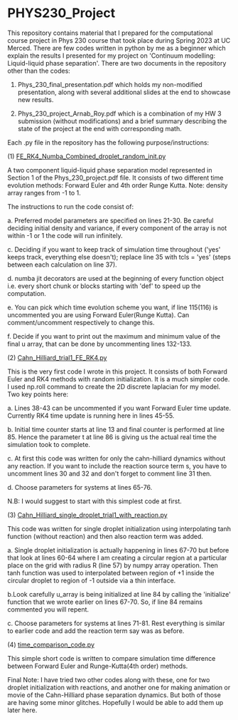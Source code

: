 # PHYS230_Project
This repository contains material that I prepared for the computational course project in Phys 230 course that took place during Spring 2023 at UC Merced. There are few codes written in python by me as a beginner which explain the results I presented for my project on 'Continuum modelling: Liquid-liquid phase separation'.
There are two documents in the repository other than the codes:

1. Phys_230_final_presentation.pdf which holds my non-modified presentation, along with several additional slides at the end to showcase new results.

2. Phys_230_project_Arnab_Roy.pdf which is a combination of my HW 3 submission (without modifications) and a brief summary describing the state of the project at the end with corresponding math.

Each .py file in the repository has the following purpose/instructions:

(1) <ins>FE_RK4_Numba_Combined_droplet_random_init.py</ins>

A two component liquid-liquid phase separation model represented in Section 1 of the Phys_230_project.pdf file. It consists of two different time evolution methods: Forward Euler and 4th order Runge Kutta. Note: density array ranges from -1 to 1.

The instructions to run the code consist of: 

a. Preferred model parameters are specified on lines 21-30. Be careful deciding initial density and variance, if every component of the array is not within -1 or 1 the code will run infinitely.

c. Deciding if you want to keep track of simulation time throughout ('yes' keeps track, everything else doesn't); replace line 35 with tcls = 'yes' (steps between each calculation on line 37).

d. numba jit decorators are used at the beginning of every function object i.e. every short chunk or blocks starting with 'def' to speed up the computation.

e. You can pick which time evolution scheme you want, if line 115(116) is uncommented you are using Forward Euler(Runge Kutta). Can comment/uncomment respectively to change this.

f. Decide if you want to print out the maximum and minimum value of the final u array, that can be done by uncommenting lines 132-133.

(2) <ins>Cahn_Hilliard_trial1_FE_RK4.py</ins>

This is the very first code I wrote in this project. It consists of both Forward Euler and RK4 methods with random initialization. It is a much simpler code. I used np.roll command to create the 2D discrete laplacian for my model. Two key points here:

a. Lines 38-43 can be uncommented if you want Forward Euler time update. Currently RK4 time update is running here in lines 45-55.

b. Initial time counter starts at line 13 and final counter is performed at line 85. Hence the parameter t at line 86 is giving us the actual real time the simulation took to complete.

c. At first this code was written for only the cahn-hilliard dynamics without any reaction. If you want to include the reaction source term s, you have to uncomment lines 30 and 32 and don't forget to comment line 31 then.

d. Choose parameters for systems at lines 65-76.

N.B: I would suggest to start with this simplest code at first.

(3) <ins>Cahn_Hilliard_single_droplet_trial1_with_reaction.py</ins>

This code was written for single droplet initialization using interpolating tanh function (without reaction) and then also reaction term was added.

a. Single droplet initialization is actually happening in lines 67-70 but before that look at lines 60-64 where I am creating a circular region at a particular place on the grid with radius R (line 57) by numpy array operation. Then tanh function was used to interpolated between region of +1 inside the circular droplet to region of -1 outside via a thin interface.

b.Look carefully u_array is being initialized at line 84 by calling the 'initialize' function that we wrote earlier on lines 67-70. So, if line 84 remains commented you will repent. 

c. Choose parameters for systems at lines 71-81. Rest everything is similar to earlier code and add the reaction term say was as before.

(4) <ins>time_comparison_code.py</ins>

This simple short code is written to compare simulation time difference between Forward Euler and Runge-Kutta(4th order) methods.

Final Note: I have tried two other codes along with these, one for two droplet initialization with reactions, and another one for making animation or movie of the Cahn-Hilliard phase separation dynamics. But both of those are having some minor glitches. Hopefully I would be able to add them up later here.


